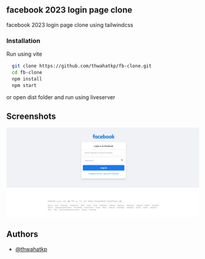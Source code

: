 
## facebook 2023 login page clone

facebook 2023 login page clone using tailwindcss


### Installation

Run using vite 

```bash
  git clone https://github.com/thwahatkp/fb-clone.git
  cd fb-clone
  npm install
  npm start
```
or open dist folder and run using liveserver
    
## Screenshots

![App Screenshot](https://github.com/thwahatkp/fb-clone/blob/master/screenshots/fb-clone.png?raw=true)


## Authors

- [@thwahatkp](https://github.com/thwahatkp)


